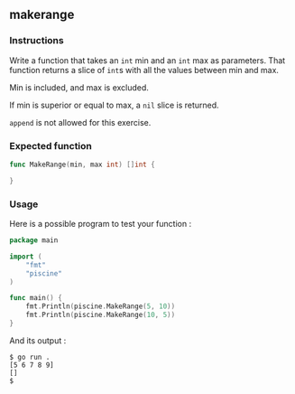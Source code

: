## makerange

### Instructions

Write a function that takes an `int` min and an `int` max as parameters.
That function returns a slice of `int`s with all the values between min and max.

Min is included, and max is excluded.

If min is superior or equal to max, a `nil` slice is returned.

`append` is not allowed for this exercise.

### Expected function

```go
func MakeRange(min, max int) []int {

}
```

### Usage

Here is a possible program to test your function :

```go
package main

import (
	"fmt"
	"piscine"
)

func main() {
	fmt.Println(piscine.MakeRange(5, 10))
	fmt.Println(piscine.MakeRange(10, 5))
}
```

And its output :

```console
$ go run .
[5 6 7 8 9]
[]
$
```
